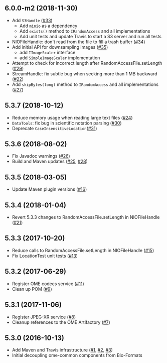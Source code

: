 6.0.0-m2 (2018-11-30)
---------------------

- Add  `S3Handle` ([#33](https://github.com/ome/ome-common-java/pull/33))
  * Add `minio` as a dependency
  * Add `exists()` method to `IRandomAccess` and all implementations
  * Add unit tests and update Travis to start a S3 server and run all tests
- NIOFileHandle: don't read from the file to fill a trash buffer ([#34](https://github.com/ome/ome-common-java/pull/34))
- Add initial API for downsampling images ([#35](https://github.com/ome/ome-common-java/pull/35))
  * add `IImageScaler` interface
  * add `SimpleImageScaler` implementation
- Attempt to check for incorrect length after RandomAccessFile.setLength ([#29](https://github.com/ome/ome-common-java/pull/29))
- StreamHandle: fix subtle bug when seeking more than 1 MB backward ([#22](https://github.com/ome/ome-common-java/pull/22))
- Add `skipBytes(long)` method to `IRandomAccess` and all implementations ([#27](https://github.com/ome/ome-common-java/pull/27))


5.3.7 (2018-10-12)
------------------

- Reduce memory usage when reading large text files ([#24](https://github.com/ome/ome-common-java/pull/24))
- `DataTools`: fix bug in scientific notation parsing ([#30](https://github.com/ome/ome-common-java/pull/30))
- Deprecate `CaseInsensitiveLocation`([#31](https://github.com/ome/ome-common-java/pull/31))


5.3.6 (2018-08-02)
------------------

- Fix Javadoc warnings ([#26](https://github.com/ome/ome-common-java/pull/26))
- Build and Maven updates ([#25](https://github.com/ome/ome-common-java/pull/25), [#28](https://github.com/ome/ome-common-java/pull/28))


5.3.5 (2018-03-05)
------------------

- Update Maven plugin versions ([#16](https://github.com/ome/ome-common-java/pull/16))


5.3.4 (2018-01-04)
------------------

- Revert 5.3.3 changes to RandomAccessFile.setLength in NIOFileHandle ([#21](https://github.com/ome/ome-common-java/pull/21))

5.3.3 (2017-10-20)
------------------

- Reduce calls to RandomAccessFile.setLength in NIOFileHandle ([#15](https://github.com/ome/ome-common-java/pull/15))
- Fix LocationTest unit tests ([#13](https://github.com/ome/ome-common-java/pull/13))

5.3.2 (2017-06-29)
------------------

- Register OME codecs service ([#11](https://github.com/ome/ome-common-java/pull/11))
- Clean up POM ([#9](https://github.com/ome/ome-common-java/pull/9))

5.3.1 (2017-11-06)
------------------

- Register JPEG-XR service ([#8](https://github.com/ome/ome-common-java/pull/8))
- Cleanup references to the OME Artifactory ([#7](https://github.com/ome/ome-common-java/pull/7))

5.3.0 (2016-10-13)
------------------

- Add Maven and Travis infrastructure ([#1](https://github.com/ome/ome-common-java/pull/1), [#2](https://github.com/ome/ome-common-java/pull/2), [#3](https://github.com/ome/ome-common-java/pull/1))
- Initial decoupling ome-common components from Bio-Formats
